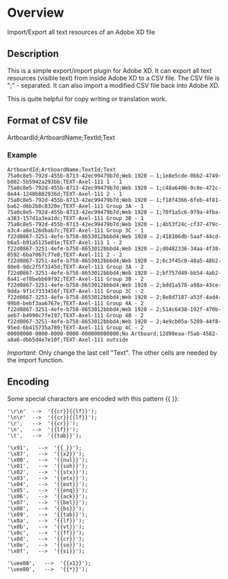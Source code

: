 # Overview

Import/Export all text resources of an Adobe XD file

## Description

This is a simple export/import plugin for Adobe XD.
It can export all text resources (visible text) from inside Adobe XD to a CSV file.
The CSV file is ";" - separated.
It can also import a modified CSV file back into Adobe XD.

This is quite helpful for copy writing or translation work.

## Format of CSV file
ArtboardId;ArtboardName;TextId;Text

### Example

```
ArtboardId;ArtboardName;TextId;Text
75a0c8e5-792d-455b-8713-42ec99479b7d;Web 1920 – 1;1e8e5cde-0bb2-4749-b802-5b5942a293bb;TEXT-Axel-111 1 - 1
75a0c8e5-792d-455b-8713-42ec99479b7d;Web 1920 – 1;c48a6406-9c8e-472c-8e44-1240b882936d;TEXT-Axel-111 2 - 1
75a0c8e5-792d-455b-8713-42ec99479b7d;Web 1920 – 1;f18f4366-6feb-4f81-ba62-d6b2b8c8320e;TEXT-Axel-111 Group 3A - 1
75a0c8e5-792d-455b-8713-42ec99479b7d;Web 1920 – 1;70f1a5c6-979a-4fba-a383-157d1a3ea1dc;TEXT-Axel-111 Group 3B - 1
75a0c8e5-792d-455b-8713-42ec99479b7d;Web 1920 – 1;4b53f24c-cf37-479c-a3c4-a6e126dbab7c;TEXT-Axel-111 Group 3C - 1
f22d0867-3251-4efe-b758-8653012bbbd4;Web 1920 – 2;418106db-5aaf-44cd-b6a5-b91a5125e01e;TEXT-Axel-111 1 - 2
f22d0867-3251-4efe-b758-8653012bbbd4;Web 1920 – 2;d0482336-34aa-4f38-8592-6ba7067c77e8;TEXT-Axel-111 2 - 2
f22d0867-3251-4efe-b758-8653012bbbd4;Web 1920 – 2;6c3f45c0-40a5-48b2-80e8-9dc2f5f3145d;TEXT-Axel-111 Group 3A - 2
f22d0867-3251-4efe-b758-8653012bbbd4;Web 1920 – 2;bf757d49-bb54-4ab2-8a41-ef8bebb69f92;TEXT-Axel-111 Group 3B - 2
f22d0867-3251-4efe-b758-8653012bbbd4;Web 1920 – 2;bdd1a578-a98a-43ce-9dda-9f1c7333456f;TEXT-Axel-111 Group 3C - 2
f22d0867-3251-4efe-b758-8653012bbbd4;Web 1920 – 2;8e8d7187-a53f-4ad4-99b8-bebf3aa6767e;TEXT-Axel-111 Group 4A - 2
f22d0867-3251-4efe-b758-8653012bbbd4;Web 1920 – 2;514c6438-192f-470b-aeb7-b4990c7fe197;TEXT-Axel-111 Group 4B - 2
f22d0867-3251-4efe-b758-8653012bbbd4;Web 1920 – 2;4e9cb05a-5289-44f8-95ed-6b415735a789;TEXT-Axel-111 Group 4C - 2
00000000-0000-0000-0000-000000000000;No Artboard;12d98eaa-f5ab-4582-a8a6-dbb5d4e7e10f;TEXT-Axel-111 outside
```

_Important_:
Only change the last cell "Text". The other cells are needed by the import function.

## Encoding
Some special characters are encoded with this pattern {{ }}:

```
'\r\n'  -->  '{{cr}}{{lf}}');
'\n\r'  -->  '{{cr}}{{lf}}');
'\r',   -->  '{{cr}}');
'\n',   -->  '{{lf}}');
'\t',   -->  '{{tab}}');

'\x91',   -->  '{{_}}');
'\x87',   -->  '{{x2}}');
'\x00',   -->  '{{nul}}');
'\x01',   -->  '{{soh}}');
'\x02',   -->  '{{stx}}');
'\x03',   -->  '{{etx}}');
'\x04',   -->  '{{eot}}');
'\x05',   -->  '{{enq}}');
'\x06',   -->  '{{ack}}');
'\x07',   -->  '{{bel}}');
'\x08',   -->  '{{bs}}');
'\x09',   -->  '{{tab}}');
'\x0a',   -->  '{{lf}}');
'\x0b',   -->  '{{vt}}');
'\x0c',   -->  '{{ff}}');
'\x0d',   -->  '{{cr}}');
'\x0e',   -->  '{{so}}');
'\x0f',   -->  '{{si}}');

'\uee88',   -->  '{{x1}}');
'\uee80',   -->  '{{*}}');
```